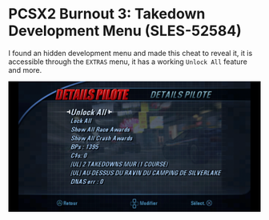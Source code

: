 # PCSX2 Burnout 3: Takedown Development Menu (SLES-52584)

I found an hidden development menu and made this cheat to reveal it, it is accessible through the `EXTRAS` menu, it has a working `Unlock All` feature and more.

![Burnout 3: Takedown Dev Menu](../menu.png)
